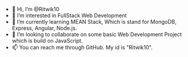 - 👋 Hi, I’m @Ritwik10
- 👀 I’m interested in FullStack Web Development
- 🌱 I’m currently learning MEAN Stack, Which is stand for MongoDB, Express, Angular, Node.js.
- 💞️ I’m looking to collaborate on some basic Web Development Project which is build on JavaScript.
- 📫 You can reach me through GitHub. My id is "Ritwik10".

<!---
Ritwik10/Ritwik10 is a ✨ special ✨ repository because its `README.md` (this file) appears on your GitHub profile.
You can click the Preview link to take a look at your changes.
--->
